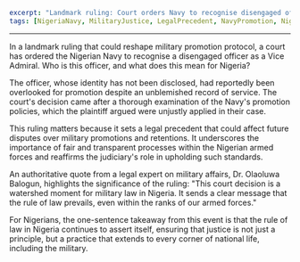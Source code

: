 ```yaml
excerpt: "Landmark ruling: Court orders Navy to recognise disengaged officer as Vice Admiral, impacting military protocol in Nigeria."
tags: [NigeriaNavy, MilitaryJustice, LegalPrecedent, NavyPromotion, NigerianLaw]
```

---

In a landmark ruling that could reshape military promotion protocol, a court has ordered the Nigerian Navy to recognise a disengaged officer as a Vice Admiral. Who is this officer, and what does this mean for Nigeria?

The officer, whose identity has not been disclosed, had reportedly been overlooked for promotion despite an unblemished record of service. The court's decision came after a thorough examination of the Navy's promotion policies, which the plaintiff argued were unjustly applied in their case.

This ruling matters because it sets a legal precedent that could affect future disputes over military promotions and retentions. It underscores the importance of fair and transparent processes within the Nigerian armed forces and reaffirms the judiciary's role in upholding such standards.

An authoritative quote from a legal expert on military affairs, Dr. Olaoluwa Balogun, highlights the significance of the ruling: "This court decision is a watershed moment for military law in Nigeria. It sends a clear message that the rule of law prevails, even within the ranks of our armed forces."

For Nigerians, the one-sentence takeaway from this event is that the rule of law in Nigeria continues to assert itself, ensuring that justice is not just a principle, but a practice that extends to every corner of national life, including the military.